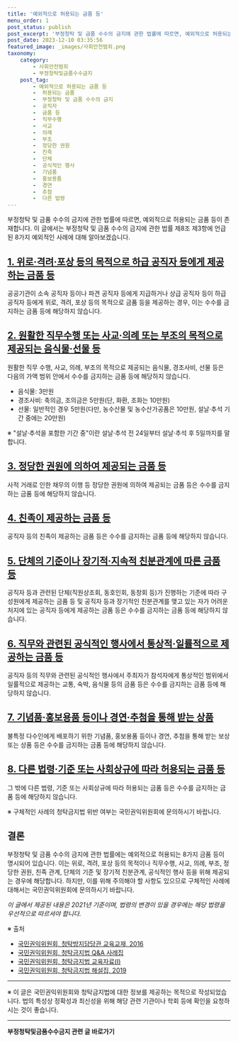 ```yaml
---
title: '예외적으로 허용되는 금품 등'
menu_order: 1
post_status: publish
post_excerpt: '부정청탁 및 금품 수수의 금지에 관한 법률에 따르면, 예외적으로 허용되는 금품 등이 존재합니다. 이 글에서는 부정청탁 및 금품 수수의 금지에 관한 법률 제8조 제3항에 언급된 8가지 예외적인 사례에 대해 알아보겠습니다.'
post_date: 2023-12-10 03:35:56
featured_image: _images/사회안전범죄.png
taxonomy:
    category:
        - 사회안전범죄
        - 부정청탁및금품수수금지
    post_tag:
        - 예외적으로 허용되는 금품 등
        -  허용되는 금품
        -  부정청탁 및 금품 수수의 금지
        -  공직자
        -  금품 등
        -  직무수행
        -  사교
        -  의례
        -  부조
        -  정당한 권원
        -  친족
        -  단체
        -  공식적인 행사
        -  기념품
        -  홍보용품
        -  경연
        -  추첨
        -  다른 법령
---
```




부정청탁 및 금품 수수의 금지에 관한 법률에 따르면, 예외적으로 허용되는 금품 등이 존재합니다. 이 글에서는 부정청탁 및 금품 수수의 금지에 관한 법률 제8조 제3항에 언급된 8가지 예외적인 사례에 대해 알아보겠습니다.

## [1. 위로·격려·포상 등의 목적으로 하급 공직자 등에게 제공하는 금품 등](#subsection-1)

공공기관이 소속 공직자 등이나 파견 공직자 등에게 지급하거나 상급 공직자 등이 하급 공직자 등에게 위로, 격려, 포상 등의 목적으로 금품 등을 제공하는 경우, 이는 수수를 금지하는 금품 등에 해당하지 않습니다.

## [2. 원활한 직무수행 또는 사교·의례 또는 부조의 목적으로 제공되는 음식물·선물 등](#subsection-2)

원활한 직무 수행, 사교, 의례, 부조의 목적으로 제공되는 음식물, 경조사비, 선물 등은 다음의 가액 범위 안에서 수수를 금지하는 금품 등에 해당하지 않습니다.

- 음식물: 3만원
- 경조사비: 축의금, 조의금은 5만원(단, 화환, 조화는 10만원)
- 선물: 일반적인 경우 5만원(다만, 농수산물 및 농수산가공품은 10만원, 설날·추석 기간 중에는 20만원)

※ "설날·추석을 포함한 기간 중"이란 설날·추석 전 24일부터 설날·추석 후 5일까지를 말합니다.

## [3. 정당한 권원에 의하여 제공되는 금품 등](#subsection-3)

사적 거래로 인한 채무의 이행 등 정당한 권원에 의하여 제공되는 금품 등은 수수를 금지하는 금품 등에 해당하지 않습니다.

## [4. 친족이 제공하는 금품 등](#subsection-4)

공직자 등의 친족이 제공하는 금품 등은 수수를 금지하는 금품 등에 해당하지 않습니다.

## [5. 단체의 기준이나 장기적·지속적 친분관계에 따른 금품 등](#subsection-5)

공직자 등과 관련된 단체(직원상조회, 동호인회, 동창회 등)가 진행하는 기준에 따라 구성원에게 제공하는 금품 등 및 공직자 등과 장기적인 친분관계를 맺고 있는 자가 어려운 처지에 있는 공직자 등에게 제공하는 금품 등은 수수를 금지하는 금품 등에 해당하지 않습니다.

## [6. 직무와 관련된 공식적인 행사에서 통상적·일률적으로 제공하는 금품 등](#subsection-6)

공직자 등의 직무와 관련된 공식적인 행사에서 주최자가 참석자에게 통상적인 범위에서 일률적으로 제공하는 교통, 숙박, 음식물 등의 금품 등은 수수를 금지하는 금품 등에 해당하지 않습니다.

## [7. 기념품·홍보용품 등이나 경연·추첨을 통해 받는 상품](#subsection-7)

불특정 다수인에게 배포하기 위한 기념품, 홍보용품 등이나 경연, 추첨을 통해 받는 보상 또는 상품 등은 수수를 금지하는 금품 등에 해당하지 않습니다.

## [8. 다른 법령·기준 또는 사회상규에 따라 허용되는 금품 등](#subsection-8)

그 밖에 다른 법령, 기준 또는 사회상규에 따라 허용되는 금품 등은 수수를 금지하는 금품 등에 해당하지 않습니다.

※ 구체적인 사례의 청탁금지법 위반 여부는 국민권익위원회에 문의하시기 바랍니다.

## 결론

부정청탁 및 금품 수수의 금지에 관한 법률에는 예외적으로 허용되는 8가지 금품 등이 명시되어 있습니다. 이는 위로, 격려, 포상 등의 목적이나 직무수행, 사교, 의례, 부조, 정당한 권원, 친족 관계, 단체의 기준 및 장기적 친분관계, 공식적인 행사 등을 위해 제공되는 경우에 해당합니다. 하지만, 이를 위해 주의해야 할 사항도 있으므로 구체적인 사례에 대해서는 국민권익위원회에 문의하시기 바랍니다.

*이 글에서 제공된 내용은 2021년 기준이며, 법령의 변경이 있을 경우에는 해당 법령을 우선적으로 따르셔야 합니다.*

※ 출처
- [국민권익위원회, 청탁방지담당관 교육교재, 2016](http://www.kic.re.kr/knowledge/chongthakbook2016/chongthakbook2016.pdf)
- [국민권익위원회, 청탁금지법 Q&A 사례집](https://www.kic.re.kr/a/0103/1188)
- [국민권익위원회, 청탁금지법 교육자료(Ⅰ)](https://www.kic.re.kr/a/0103/1189)
- [국민권익위원회, 청탁금지법 해설집, 2019](https://www.epeople.go.kr/mainHIP/husr/action/Y_ContentRelayOpen.do?menuId=0000000029691&beansGroup=20280e29-0000-0000-0000-000000000000&beansId=bean117123a4e4df198a24aafc2873b05bc417a18b8dbb4b52451392585c75e6f8d2c88a001a3490401453eaf5c153a6018cdce78f00)

---

※ 이 글은 국민권익위원회와 청탁금지법에 대한 정보를 제공하는 목적으로 작성되었습니다. 법의 특성상 정확성과 최신성을 위해 해당 관련 기관이나 학회 등에 확인을 요청하시는 것이 좋습니다.
<!-- wp:separator -->
<hr class="wp-block-separator has-alpha-channel-opacity"/>
<!-- /wp:separator -->

<!-- wp:group {"backgroundColor":"base","layout":{"type":"constrained"}} -->
<div class="wp-block-group has-base-background-color has-background"><!-- wp:paragraph {"align":"center","fontSize":"medium"} -->
<p class="has-text-align-center has-large-font-size"><strong>부정청탁및금품수수금지 관련 글 바로가기</strong></p>
<!-- /wp:paragraph -->


<!-- wp:latest-posts
{"categories":[{"id":31010,"count":19,"description":"","link":"https://uknowlaw.com/category/%eb%b6%80%ec%a0%95%ec%b2%ad%ed%83%81%eb%b0%8f%ea%b8%88%ed%92%88%ec%88%98%ec%88%98%ea%b8%88%ec%a7%80/","name":"부정청탁및금품수수금지","slug":"부정청탁및금품수수금지","taxonomy":"category","parent":0,"meta":[],"_links":{"self":[{"href":"https://uknowlaw.com/wp-json/wp/v2/categories/31010"}],"collection":[{"href":"https://uknowlaw.com/wp-json/wp/v2/categories"}],"about":[{"href":"https://uknowlaw.com/wp-json/wp/v2/taxonomies/category"}],"wp:post_type":[{"href":"https://uknowlaw.com/wp-json/wp/v2/posts?categories=31010"}],"curies":[{"name":"wp","href":"https://api.w.org/{rel}","templated":true}]}}],"postsToShow":100,"excerptLength":28,"postLayout":"grid","columns":2,"featuredImageAlign":"left","featuredImageSizeSlug":"large","fontSize":"small"} /--></div>
<!-- /wp:group -->